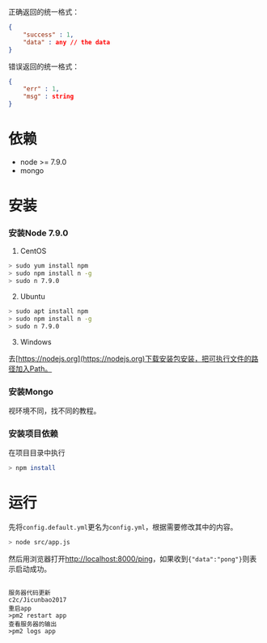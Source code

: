 
正确返回的统一格式：

```json
{
    "success" : 1,
    "data" : any // the data
}
```

错误返回的统一格式：

```json
{
    "err" : 1,
    "msg" : string
}
```

# 依赖

* node >= 7.9.0
* mongo

# 安装

### 安装Node 7.9.0

1. CentOS

```sh
> sudo yum install npm
> sudo npm install n -g
> sudo n 7.9.0
```

2. Ubuntu

```sh
> sudo apt install npm
> sudo npm install n -g
> sudo n 7.9.0
```

3. Windows

去[https://nodejs.org](https://nodejs.org)下载安装包安装，把可执行文件的路径加入Path。

### 安装Mongo

视环境不同，找不同的教程。

### 安装项目依赖

在项目目录中执行

```sh
> npm install
```

# 运行

先将`config.default.yml`更名为`config.yml`，根据需要修改其中的内容。

```sh
> node src/app.js
```

然后用浏览器打开[http://localhost:8000/ping](http://localhost:8000/ping)，如果收到`{"data":"pong"}`则表示启动成功。

```

服务器代码更新
c2c/Jicunbao2017
重启app
>pm2 restart app
查看服务器的输出
>pm2 logs app